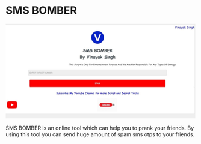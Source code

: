 # SMS BOMBER

  <img src ="https://github.com/CodeVinayak/CodeVinayak/blob/96512847c386a0ae02966063057ecdd06531cbb4/Spam%20sms.jpg" />

SMS BOMBER is an online tool which can help you to prank your friends. By using this tool you can send huge amount of spam sms otps to your friends.
